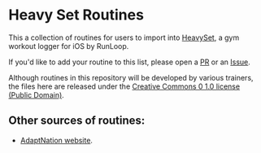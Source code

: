 # Heavy Set Routines
This a collection of routines for users to import into [HeavySet](https://www.runloop.com/heavyset-gym-workout-log-for-iphone), a gym workout logger for iOS by RunLoop.

If you'd like to add your routine to this list, please open a [PR](https://github.com/funkydan2/HeavySetRoutines/pull/new/master) or an [Issue](https://github.com/funkydan2/HeavySetRoutines/issues/new).

Although routines in this repository will be developed by various trainers, the files here are released under the [Creative Commons 0 1.0 license (Public Domain)](LICENSE.txt).

## Other sources of routines:

*  [AdaptNation website](https://adapnation.io/micro-blogs/hyperworkouts/).